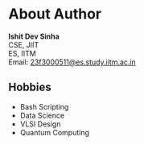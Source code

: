 # About Author
**Ishit Dev Sinha** <br>
CSE, JIIT <br>
ES, IITM <br>
Email: 23f3000511@es.study.iitm.ac.in
## Hobbies
- Bash Scripting
- Data Science
- VLSI Design
- Quantum Computing 
